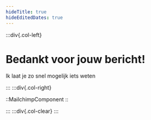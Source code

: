 ```yaml
---
hideTitle: true
hideEditedDates: true
---
```

:::div{.col-left}

# Bedankt voor jouw bericht!

Ik laat je zo snel mogelijk iets weten

:::
:::div{.col-right}

::MailchimpComponent
::

:::
:::div{.col-clear}
:::
